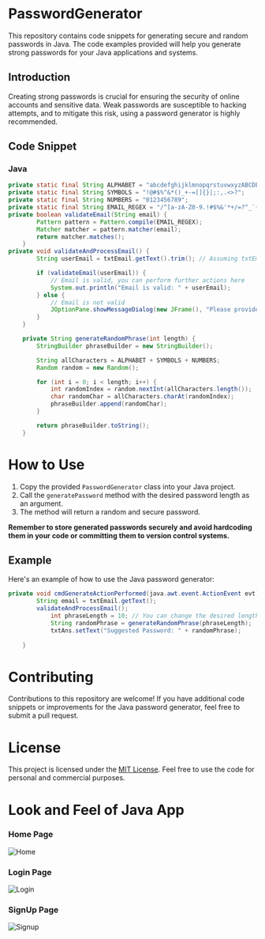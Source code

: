 # PasswordGenerator

This repository contains code snippets for generating secure and random passwords in Java. The code examples provided will help you generate strong passwords for your Java applications and systems.

## Introduction

Creating strong passwords is crucial for ensuring the security of online accounts and sensitive data. Weak passwords are susceptible to hacking attempts, and to mitigate this risk, using a password generator is highly recommended.

## Code Snippet

### Java

```java
private static final String ALPHABET = "abcdefghijklmnopqrstuvwxyzABCDEFGHIJKLMNOPQRSTUVWXYZ";
private static final String SYMBOLS = "!@#$%^&*()_+-=[]{}|;:,.<>?";
private static final String NUMBERS = "0123456789";
private static final String EMAIL_REGEX = "/^[a-zA-Z0-9.!#$%&'*+/=?^_`{|}~-]+@[a-zA-Z0-9-]+(?:\\.[a-zA-Z0-9-]+)*$/";
private boolean validateEmail(String email) {
        Pattern pattern = Pattern.compile(EMAIL_REGEX);
        Matcher matcher = pattern.matcher(email);
        return matcher.matches();
    }
private void validateAndProcessEmail() {
        String userEmail = txtEmail.getText().trim(); // Assuming txtEmail is the JTextField for email input

        if (validateEmail(userEmail)) {
            // Email is valid, you can perform further actions here
            System.out.println("Email is valid: " + userEmail);
        } else {
            // Email is not valid
            JOptionPane.showMessageDialog(new JFrame(), "Please provide valid email");
        }
    }

    private String generateRandomPhrase(int length) {
        StringBuilder phraseBuilder = new StringBuilder();

        String allCharacters = ALPHABET + SYMBOLS + NUMBERS;
        Random random = new Random();

        for (int i = 0; i < length; i++) {
            int randomIndex = random.nextInt(allCharacters.length());
            char randomChar = allCharacters.charAt(randomIndex);
            phraseBuilder.append(randomChar);
        }

        return phraseBuilder.toString();
    }
```
# How to Use

1. Copy the provided `PasswordGenerator` class into your Java project.
2. Call the `generatePassword` method with the desired password length as an argument.
3. The method will return a random and secure password.

**Remember to store generated passwords securely and avoid hardcoding them in your code or committing them to version control systems.**

## Example

Here's an example of how to use the Java password generator:

```java
private void cmdGenerateActionPerformed(java.awt.event.ActionEvent evt) {                                            
        String email = txtEmail.getText();
        validateAndProcessEmail();
            int phraseLength = 10; // You can change the desired length here
            String randomPhrase = generateRandomPhrase(phraseLength);
            txtAns.setText("Suggested Password: " + randomPhrase);
        
    } 
```
# Contributing

Contributions to this repository are welcome! If you have additional code snippets or improvements for the Java password generator, feel free to submit a pull request.

# License

This project is licensed under the [MIT License](LICENSE). Feel free to use the code for personal and commercial purposes.

# Look and Feel of Java App
### Home Page
![Home](https://github.com/divyashah0510/PasswordGenerator/assets/102017379/7aece97b-7abb-43ef-aed5-cb5ae5064a05)

### Login Page
![Login](https://github.com/divyashah0510/PasswordGenerator/assets/102017379/d2c2ceb2-965d-4efc-89a5-ad0efe3294c7)

### SignUp Page
![Signup](https://github.com/divyashah0510/PasswordGenerator/assets/102017379/c4361817-a282-46ab-9f35-fcf6c68ddf34)

